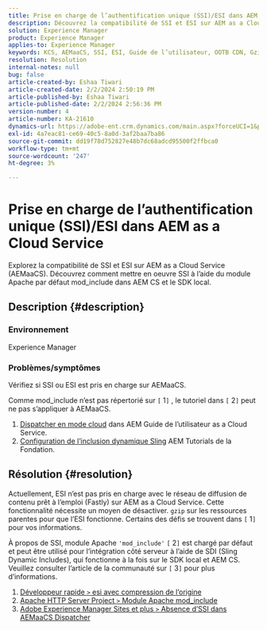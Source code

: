 ```yaml
---
title: Prise en charge de l’authentification unique (SSI)/ESI dans AEM as a Cloud Service
description: Découvrez la compatibilité de SSI et ESI sur AEM as a Cloud Service (AEMaaCS).
solution: Experience Manager
product: Experience Manager
applies-to: Experience Manager
keywords: KCS, AEMaaCS, SSI, ESI, Guide de l’utilisateur, OOTB CDN, Gzip Compression, AEM foundation, SDI, SDK
resolution: Resolution
internal-notes: null
bug: false
article-created-by: Eshaa Tiwari
article-created-date: 2/2/2024 2:50:19 PM
article-published-by: Eshaa Tiwari
article-published-date: 2/2/2024 2:56:36 PM
version-number: 4
article-number: KA-21610
dynamics-url: https://adobe-ent.crm.dynamics.com/main.aspx?forceUCI=1&pagetype=entityrecord&etn=knowledgearticle&id=b9a17660-dac1-ee11-9079-6045bd006268
exl-id: 4a7eac81-ce69-40c5-8a0d-3af2baa7ba86
source-git-commit: dd19f78d752827e48b7dc68adcd95500f2ffbca0
workflow-type: tm+mt
source-wordcount: '247'
ht-degree: 3%

---
```


# Prise en charge de l’authentification unique (SSI)/ESI dans AEM as a Cloud Service


Explorez la compatibilité de SSI et ESI sur AEM as a Cloud Service (AEMaaCS). Découvrez comment mettre en oeuvre SSI à l’aide du module Apache par défaut mod_include dans AEM CS et le SDK local.

## Description {#description}


### <b>Environnement</b>

Experience Manager



### <b>Problèmes/symptômes</b>

Vérifiez si SSI ou ESI est pris en charge sur AEMaaCS.

Comme mod_include n’est pas répertorié sur `[` 1`]` , le tutoriel dans `[` 2`]`  peut ne pas s’appliquer à AEMaaCS.

1. [Dispatcher en mode cloud](https://experienceleague.adobe.com/docs/experience-manager-cloud-service/content/implementing/content-delivery/disp-overview.html?lang=fr) dans AEM Guide de l’utilisateur as a Cloud Service.
2. [Configuration de l’inclusion dynamique Sling](https://experienceleague.adobe.com/docs/experience-manager-learn/foundation/development/set-up-sling-dynamic-include.html?lang=fr) AEM Tutorials de la Fondation.





## Résolution {#resolution}


Actuellement, ESI n’est pas pris en charge avec le réseau de diffusion de contenu prêt à l’emploi (Fastly) sur AEM as a Cloud Service. Cette fonctionnalité nécessite un moyen de désactiver. `gzip` sur les ressources parentes pour que l’ESI fonctionne. Certains des défis se trouvent dans `[` 1`]`  pour vos informations.

À propos de SSI, module Apache `'mod_include'` `[` 2`]`  est chargé par défaut et peut être utilisé pour l’intégration côté serveur à l’aide de SDI (Sling Dynamic Includes), qui fonctionne à la fois sur le SDK local et AEM CS. Veuillez consulter l’article de la communauté sur `[` 3`]`  pour plus d’informations.

1. [Développeur rapide `>`  esi avec compression de l’origine](https://developer.fastly.com/reference/vcl/statements/esi/#esi-with-origin-compression)
2. [Apache HTTP Server Project `>`  Module Apache mod_include](https://httpd.apache.org/docs/2.4/mod/mod_include.html)
3. [Adobe Experience Manager Sites et plus `>`  Absence d’SSI dans AEMaaCS Dispatcher](https://experienceleaguecommunities.adobe.com/t5/adobe-experience-manager/lack-of-ssi-in-aemaacs-dispatcher/td-p/392044)
